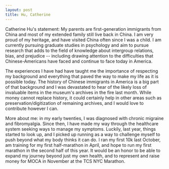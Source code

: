 ```yaml
---
layout: post
title: Hu, Catherine
---
```


Catherine Hu's statement:
My parents are first-generation immigrants from China and most of my extended family still live back in China. I am very proud of my heritage, and have visited China often since I was a child. I am currently pursuing graduate studies in psychology and aim to pursue research that adds to the field of knowledge about intergroup relations, bias, and prejudice -- including drawing attention to the difficulties that Chinese-Americans have faced and continue to face today in America. 

The experiences I have had have taught me the importance of respecting my background and everything that paved the way to make my life as it is possible today. The history of Chinese immigrants in America is a big part of that background and I was devastated to hear of the likely loss of invaluable items in the museum's archives in the fire last month. While money cannot replace history, it could certainly help in other areas such as preservation/digitization of remaining archives, and I would love to contribute however I can. 

More about me: in my early twenties, I was diagnosed with chronic migraine and fibromyalgia. Since then, I have made my way through the healthcare system seeking ways to manage my symptoms. Luckily, last year, things started to look up, and I picked up running as a way to challenge myself to push beyond what my body thinks it can do. I ran my first 10k last October, am training for my first half-marathon in April, and hope to run my first marathon in the second half of this year. It would be an honor to be able to expand my journey beyond just my own health, and to represent and raise money for MOCA in November at the TCS NYC Marathon. 

![]()
